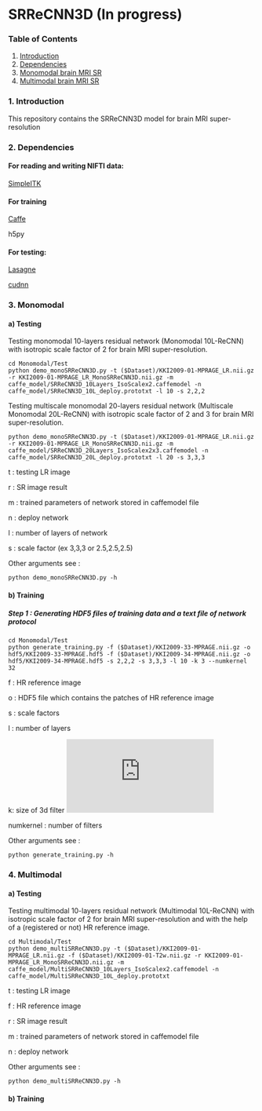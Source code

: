 # SRReCNN3D (In progress)


### Table of Contents
1. [Introduction](#introduction)
1. [Dependencies](#dependencies)
1. [Monomodal brain MRI SR](#monomodal)
1. [Multimodal brain MRI SR](#multimodal)

### 1. Introduction
This repository contains the SRReCNN3D model for brain MRI super-resolution

### 2. Dependencies

#### For reading and writing NIFTI data:
[SimpleITK](https://itk.org/Wiki/SimpleITK/GettingStarted)

#### For training
[Caffe](https://github.com/BVLC/caffe/)

h5py

#### For testing:
[Lasagne](https://lasagne.readthedocs.io/en/latest/)

[cudnn](https://developer.nvidia.com/cudnn)

### 3. Monomodal

#### a) Testing

Testing monomodal 10-layers residual network (Monomodal 10L-ReCNN) with isotropic scale factor of 2 for brain MRI super-resolution.

```
cd Monomodal/Test
python demo_monoSRReCNN3D.py -t ($Dataset)/KKI2009-01-MPRAGE_LR.nii.gz -r KKI2009-01-MPRAGE_LR_MonoSRReCNN3D.nii.gz -m caffe_model/SRReCNN3D_10Layers_IsoScalex2.caffemodel -n caffe_model/SRReCNN3D_10L_deploy.prototxt -l 10 -s 2,2,2
```
Testing multiscale monomodal 20-layers residual network (Multiscale Monomodal 20L-ReCNN) with isotropic scale factor of 2 and 3 for brain MRI super-resolution.

```
python demo_monoSRReCNN3D.py -t ($Dataset)/KKI2009-01-MPRAGE_LR.nii.gz -r KKI2009-01-MPRAGE_LR_MonoSRReCNN3D.nii.gz -m caffe_model/SRReCNN3D_20Layers_IsoScalex2x3.caffemodel -n caffe_model/SRReCNN3D_20L_deploy.prototxt -l 20 -s 3,3,3

```
t : testing LR image

r : SR image result

m : trained parameters of network stored in caffemodel file

n : deploy network

l : number of layers of network

s : scale factor (ex 3,3,3 or 2.5,2.5,2.5)

Other arguments see : 
```
python demo_monoSRReCNN3D.py -h
```

#### b) Training
##### Step 1 : Generating HDF5 files of training data and a text file of network protocol
```
cd Monomodal/Test
python generate_training.py -f ($Dataset)/KKI2009-33-MPRAGE.nii.gz -o hdf5/KKI2009-33-MPRAGE.hdf5 -f ($Dataset)/KKI2009-34-MPRAGE.nii.gz -o hdf5/KKI2009-34-MPRAGE.hdf5 -s 2,2,2 -s 3,3,3 -l 10 -k 3 --numkernel 32
```
f : HR reference image

o : HDF5 file which contains the patches of HR reference image

s : scale factors

l : number of layers

k: size of 3d filter ![](https://latex.codecogs.com/gif.latex?k%20%5Ctimes%20k%20%5Ctimes%20k)

numkernel : number of filters

Other arguments see : 
```
python generate_training.py -h
```


### 4. Multimodal

#### a) Testing

Testing multimodal 10-layers residual network (Multimodal 10L-ReCNN) with isotropic scale factor of 2 for brain MRI super-resolution and with the help of a (registered or not) HR reference image.

```
cd Multimodal/Test
python demo_multiSRReCNN3D.py -t ($Dataset)/KKI2009-01-MPRAGE_LR.nii.gz -f ($Dataset)/KKI2009-01-T2w.nii.gz -r KKI2009-01-MPRAGE_LR_MonoSRReCNN3D.nii.gz -m caffe_model/MultiSRReCNN3D_10Layers_IsoScalex2.caffemodel -n caffe_model/MultiSRReCNN3D_10L_deploy.prototxt
```
t : testing LR image

f : HR reference image

r : SR image result

m : trained parameters of network stored in caffemodel file

n : deploy network

Other arguments see : 
```
python demo_multiSRReCNN3D.py -h
```

#### b) Training
